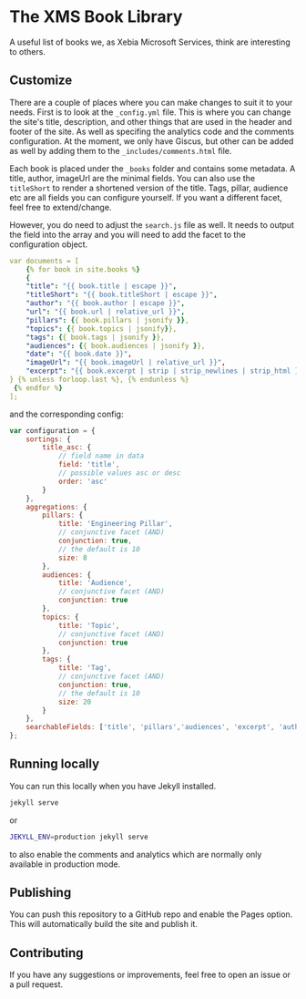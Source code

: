 # The XMS Book Library

A useful list of books we, as Xebia Microsoft Services, think are interesting to others. 

## Customize

There are a couple of places where you can make changes to suit it to your needs. First is to look at the `_config.yml` file. This is where you can change the site's title, description, and other things that are used in the header and footer of the site. As well as specifing the analytics code and the comments configuration. At the moment, we only have Giscus, but other can be added as well by adding them to the `_includes/comments.html` file.

Each book is placed under the `_books` folder and contains some metadata. A title, author, imageUrl are the minimal fields. You can also use the `titleShort` to render a shortened version of the title. Tags, pillar, audience etc are all fields you can configure yourself. If you want a different facet, feel free to extend/change. 

However, you do need to adjust the `search.js` file as well. It needs to output the field into the array and you will need to add the facet to the configuration object.

```yaml
var documents = [
    {% for book in site.books %}
    {
    "title": "{{ book.title | escape }}",
    "titleShort": "{{ book.titleShort | escape }}",
    "author": "{{ book.author | escape }}",
    "url": "{{ book.url | relative_url }}",
    "pillars": {{ book.pillars | jsonify }},
    "topics": {{ book.topics | jsonify}},
    "tags": {{ book.tags | jsonify }},
    "audiences": {{ book.audiences | jsonify }},
    "date": "{{ book.date }}",
    "imageUrl": "{{ book.imageUrl | relative_url }}",
    "excerpt": "{{ book.excerpt | strip | strip_newlines | strip_html }}"
} {% unless forloop.last %}, {% endunless %}
 {% endfor %}
];
```

and the corresponding config:

```js
var configuration = {
    sortings: {
        title_asc: {
            // field name in data
            field: 'title',
            // possible values asc or desc
            order: 'asc'
        }
    },
    aggregations: {
        pillars: {
            title: 'Engineering Pillar',
            // conjunctive facet (AND)
            conjunction: true,
            // the default is 10
            size: 8
        },
        audiences: {
            title: 'Audience',
            // conjunctive facet (AND)
            conjunction: true
        },
        topics: {
            title: 'Topic',
            // conjunctive facet (AND)
            conjunction: true
        },
        tags: {
            title: 'Tag',
            // conjunctive facet (AND)
            conjunction: true,
            // the default is 10
            size: 20
        }
    },
    searchableFields: ['title', 'pillars','audiences', 'excerpt', 'author'],
};
```

## Running locally

You can run this locally when you have Jekyll installed. 

```bash
jekyll serve
```

or 

```bash
JEKYLL_ENV=production jekyll serve
```

to also enable the comments and analytics which are normally only available in production mode.

## Publishing

You can push this repository to a GitHub repo and enable the Pages option. This will automatically build the site and publish it.

## Contributing

If you have any suggestions or improvements, feel free to open an issue or a pull request.
